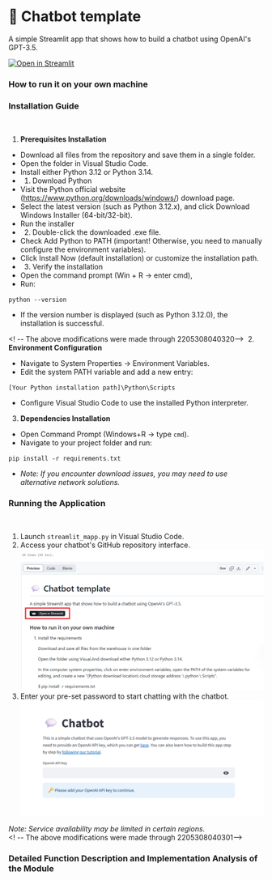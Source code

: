 # 💬 Chatbot template

A simple Streamlit app that shows how to build a chatbot using OpenAI's GPT-3.5.

[![Open in Streamlit](https://static.streamlit.io/badges/streamlit_badge_black_white.svg)](https://chatbot-template.streamlit.app/)

### How to run it on your own machine

### Installation Guide
﻿
1. **Prerequisites Installation**
- Download all files from the repository and save them in a single folder.
- Open the folder in Visual Studio Code.
- Install either Python 3.12 or Python 3.14.
- 1. Download Python
-    Visit the Python official website (https://www.python.org/downloads/windows/) download page.
-    Select the latest version (such as Python 3.12.x), and click Download Windows Installer (64-bit/32-bit).
-   Run the installer
- 2. Double-click the downloaded .exe file.
-   Check Add Python to PATH (important! Otherwise, you need to manually configure the environment variables).
-   Click Install Now (default installation) or customize the installation path.
- 3. Verify the installation
-   Open the command prompt (Win + R → enter cmd),
-   Run:
```
python --version
```
-   If the version number is displayed (such as Python 3.12.0), the installation is successful.

<! -- The above modifications were made through 2205308040320-->
﻿
2. **Environment Configuration**
- Navigate to System Properties → Environment Variables.
- Edit the system PATH variable and add a new entry:
```
[Your Python installation path]\Python\Scripts
```
- Configure Visual Studio Code to use the installed Python interpreter.
﻿
3. **Dependencies Installation**
- Open Command Prompt (Windows+R → type `cmd`).
- Navigate to your project folder and run:
```
pip install -r requirements.txt
```
- *Note: If you encounter download issues, you may need to use alternative network solutions.*

### Running the Application
﻿
1. Launch `streamlit_mapp.py` in Visual Studio Code.
2. Access your chatbot's GitHub repository interface.<br>
![images](images/01.png)
3. Enter your pre-set password to start chatting with the chatbot.<br>
![images](images/02.png)
   
*Note: Service availability may be limited in certain regions.*
<br>
<! -- The above modifications were made through 2205308040301-->
  
### Detailed Function Description and Implementation Analysis of the Module
